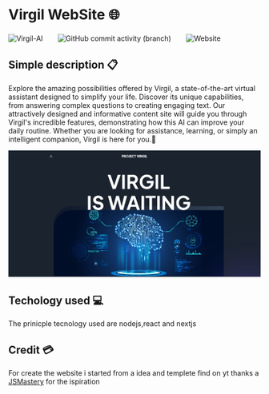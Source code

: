 # Virgil WebSite 🌐

![Virgil-AI](https://sloc.xyz/github/Retr0100/VirgilWebSite/) ㅤㅤ![GitHub commit activity (branch)](https://img.shields.io/github/commit-activity/w/Retr0100/VirgilWebSite)ㅤㅤ ![Website](https://img.shields.io/website/https/projectvirgil.net?up_message=online&down_message=offline)


## Simple description 📋
Explore the amazing possibilities offered by Virgil, a state-of-the-art virtual assistant designed to simplify your life. Discover its unique capabilities, from answering complex questions to creating engaging text. Our attractively designed and informative content site will guide you through Virgil's incredible features, demonstrating how this AI can improve your daily routine. Whether you are looking for assistance, learning, or simply an intelligent companion, Virgil is here for you.🎯


![SCREEN](/public/screenSite.png)

## Techology used 💻

The prinicple tecnology used are nodejs,react and nextjs

## Credit 💳

For create the website i started from a idea and templete find on yt thanks a [JSMastery](https://www.youtube.com/@javascriptmastery) for the ispiration


